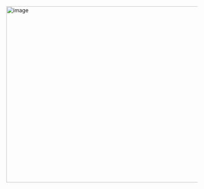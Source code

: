 <img width="1004" height="464" alt="image" src="https://github.com/user-attachments/assets/2d41ead6-176a-4153-872f-8d3e58581b20" />

